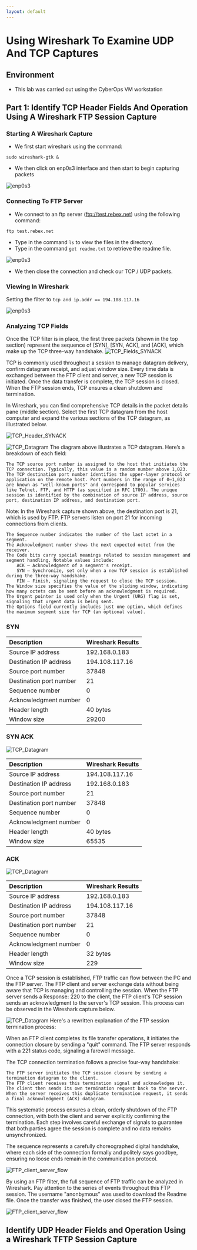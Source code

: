 ```yaml
---
layout: default
---
```

# Using Wireshark To Examine UDP And TCP Captures

## Environment
* This lab was carried out using the CyberOps VM workstation

## Part 1: Identify TCP Header Fields And Operation Using A Wireshark FTP Session Capture
### Starting A Wireshark Capture
* We first start wireshark using the command:

```
sudo wireshark-gtk &
```
* We then click on enp0s3 interface and then start to begin capturing packets
  
![enp0s3](./images/labs/Using_Wireshark_to_Examine_TCP_and_UDP_Captures/enp0s3.png)

### Connecting To FTP Server
* We connect to an ftp server (ftp://test.rebex.net) using the following command:
```
ftp test.rebex.net
```
* Type in the command `ls` to view the files in the directory.
* Type in the command `get readme.txt` to retrieve the readme file.

![enp0s3](./images/labs/Using_Wireshark_to_Examine_TCP_and_UDP_Captures/ftp_sc1.png)

* We then close the connection and check our TCP / UDP packets.

### Viewing In Wireshark
Setting the filter to `tcp and ip.addr == 194.108.117.16`

![enp0s3](./images/labs/Using_Wireshark_to_Examine_TCP_and_UDP_Captures/All_Packets.png)

### Analyzing TCP Fields
Once the TCP filter is in place, the first three packets (shown in the top section) represent the sequence of [SYN], [SYN, ACK], and [ACK], which make up the TCP three-way handshake.
![TCP_Fields_SYNACK](./images/labs/Using_Wireshark_to_Examine_TCP_and_UDP_Captures/3_way_handshake)

TCP is commonly used throughout a session to manage datagram delivery, confirm datagram receipt, and adjust window size. Every time data is exchanged between the FTP client and server, a new TCP session is initiated. Once the data transfer is complete, the TCP session is closed. When the FTP session ends, TCP ensures a clean shutdown and termination.

In Wireshark, you can find comprehensive TCP details in the packet details pane (middle section). Select the first TCP datagram from the host computer and expand the various sections of the TCP datagram, as illustrated below.

![TCP_Header_SYNACK](./images/labs/Using_Wireshark_to_Examine_TCP_and_UDP_Captures/TCP_SYN_ACK.png)



![TCP_Datagram](./images/labs/Using_Wireshark_to_Examine_TCP_and_UDP_Captures/tcp-segment-format-l-768773276.jpg)
The diagram above illustrates a TCP datagram. Here’s a breakdown of each field:

    The TCP source port number is assigned to the host that initiates the TCP connection. Typically, this value is a random number above 1,023.
    The TCP destination port number identifies the upper-layer protocol or application on the remote host. Port numbers in the range of 0–1,023 are known as "well-known ports" and correspond to popular services like Telnet, FTP, and HTTP (as specified in RFC 1700). The unique session is identified by the combination of source IP address, source port, destination IP address, and destination port.

Note: In the Wireshark capture shown above, the destination port is 21, which is used by FTP. FTP servers listen on port 21 for incoming connections from clients.

    The Sequence number indicates the number of the last octet in a segment.
    The Acknowledgment number shows the next expected octet from the receiver.
    The Code bits carry special meanings related to session management and segment handling. Notable values include:
        ACK — Acknowledgment of a segment's receipt.
        SYN — Synchronize, set only when a new TCP session is established during the three-way handshake.
        FIN — Finish, signaling the request to close the TCP session.
    The Window size specifies the value of the sliding window, indicating how many octets can be sent before an acknowledgment is required.
    The Urgent pointer is used only when the Urgent (URG) flag is set, signaling that urgent data is being sent.
    The Options field currently includes just one option, which defines the maximum segment size for TCP (an optional value).

### SYN
| Description  | Wireshark Results |
|:-------------|:------------------|
| Source IP address           | 192.168.0.183 | 
| Destination IP address | 194.108.117.16 | 
| Source port number           | 37848  | 
| Destination port number           | 21 |
| Sequence number           | 0 |
| Acknowledgment number           | 0 |
| Header length           | 40 bytes |
| Window size           | 29200 |
  

### SYN ACK
![TCP_Datagram](./images/labs/Using_Wireshark_to_Examine_TCP_and_UDP_Captures/TCP_SYN.png)

| Description  | Wireshark Results |
|:-------------|:------------------|
| Source IP address           | 194.108.117.16 | 
| Destination IP address | 192.168.0.183 | 
| Source port number           | 21  | 
| Destination port number           | 37848 |
| Sequence number           | 0 |
| Acknowledgment number           | 0 |
| Header length           | 40 bytes |
| Window size           | 65535 |

### ACK
![TCP_Datagram](./images/labs/Using_Wireshark_to_Examine_TCP_and_UDP_Captures/TCP_ACK.png)

| Description  | Wireshark Results |
|:-------------|:------------------|
| Source IP address           | 192.168.0.183 | 
| Destination IP address | 194.108.117.16 | 
| Source port number           | 37848 | 
| Destination port number           | 21 |
| Sequence number           | 0 |
| Acknowledgment number           | 0 |
| Header length           | 32 bytes |
| Window size           | 229 |


Once a TCP session is established, FTP traffic can flow between the PC and the FTP server. The FTP client and server exchange data without being aware that TCP is managing and controlling the session. When the FTP server sends a Response: 220 to the client, the FTP client's TCP session sends an acknowledgment to the server's TCP session. This process can be observed in the Wireshark capture below.

![TCP_Datagram](./images/labs/Using_Wireshark_to_Examine_TCP_and_UDP_Captures/ftp_wireshark_1.png)
Here's a rewritten explanation of the FTP session termination process:

When an FTP client completes its file transfer operations, it initiates the connection closure by sending a "quit" command. The FTP server responds with a 221 status code, signaling a farewell message.

The TCP connection termination follows a precise four-way handshake:

    The FTP server initiates the TCP session closure by sending a termination datagram to the client.
    The FTP client receives this termination signal and acknowledges it.
    The client then sends its own termination request back to the server.
    When the server receives this duplicate termination request, it sends a final acknowledgment (ACK) datagram.

This systematic process ensures a clean, orderly shutdown of the FTP connection, with both the client and server explicitly confirming the termination. Each step involves careful exchange of signals to guarantee that both parties agree the session is complete and no data remains unsynchronized.

The sequence represents a carefully choreographed digital handshake, where each side of the connection formally and politely says goodbye, ensuring no loose ends remain in the communication protocol.

![FTP_client_server_flow](./images/labs/Using_Wireshark_to_Examine_TCP_and_UDP_Captures/ftp_client_server_flow.png)

By using an FTP filter, the full sequence of FTP traffic can be analyzed in Wireshark. Pay attention to the series of events throughout this FTP session. The username "anonbymous" was used to download the Readme file. Once the transfer was finished, the user closed the FTP session.

![FTP_client_server_flow](./images/labs/Using_Wireshark_to_Examine_TCP_and_UDP_Captures/FTP_filter_wireshark.png)

## Identify UDP Header Fields and Operation Using a Wireshark TFTP Session Capture

